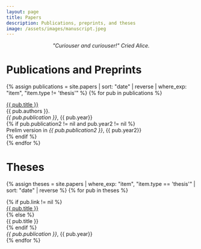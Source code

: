 ```yaml
---
layout: page
title: Papers
description: Publications, preprints, and theses
image: /assets/images/manuscript.jpeg
---
```



<div class='papers'>
  <p style="text-align: center">
    <em>"Curiouser and curiouser!" Cried Alice.</em>
  </p>

  <h1>Publications and Preprints</h1>

  {% assign publications = site.papers | sort: "date" | reverse | where_exp: "item", "item.type != 'thesis'" %}
  {% for pub in publications %}
  <div class="pubitem">
    <div class="pubtitle"><a href='{{ pub.link }}'>{{ pub.title }}</a></div>
    <div class="pubauthors">{{ pub.authors }}. 
    <!-- <em>{{ pub.publication }}</em>, {{ pub.year}}. 
    {% if pub.publication2 != nil and pub.year2 != nil %}
      Also in <em>{{ pub.publication2 }}</em>, {{ pub.year2}}
    {% endif %} -->
    </div>
    <div class="pubinfo"><em>{{ pub.publication }}</em>, {{ pub.year}}</div>
     {% if pub.publication2 != nil and pub.year2 != nil %}
      <div class="pubinfo">Prelim version in <em>{{ pub.publication2 }}</em>, {{ pub.year2}}</div>
    {% endif %} 
  </div>
  {% endfor %}

  <h1>Theses</h1>

  {% assign theses = site.papers | where_exp: "item", "item.type == 'thesis'" | sort: "date" | reverse %}
  {% for pub in theses %}
  <div class="pubitem">
    {% if pub.link != nil %}
      <div class="pubtitle"><a href='{{ pub.link }}'>{{ pub.title }}</a></div>
    {% else %}
      <div class="pubtitle">{{ pub.title }}</div>
    {% endif %}
    <div class="pubinfo"><em>{{ pub.publication }}</em>, {{ pub.year}}</div>
  </div>
  {% endfor %}

</div>